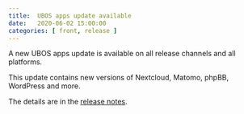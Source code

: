 ```yaml
---
title:  UBOS apps update available
date:   2020-06-02 15:00:00
categories: [ front, release ]
---
```

A new UBOS apps update is available on all release channels and all platforms.

This update contains new versions of Nextcloud, Matomo, phpBB, WordPress and
more.

The details are in the
[release notes](/docs/releases/2020-06-02/release-notes/).
